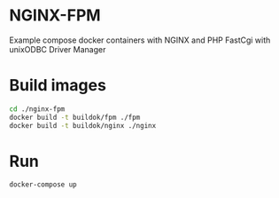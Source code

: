 # NGINX-FPM

Example compose docker containers with NGINX and PHP FastCgi with unixODBC Driver Manager

# Build images
``` bash
cd ./nginx-fpm
docker build -t buildok/fpm ./fpm
docker build -t buildok/nginx ./nginx
```

# Run
``` bash
docker-compose up
```